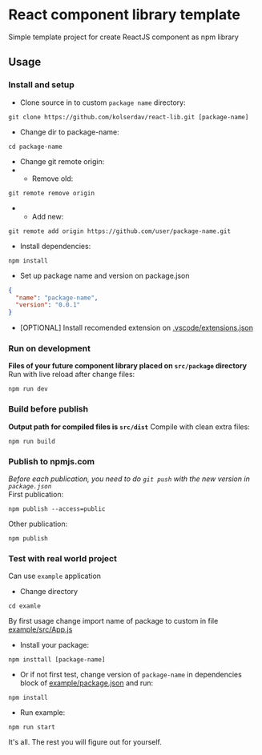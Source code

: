 # React component library template

Simple template project for create ReactJS component as npm library

## Usage

### Install and setup

- Clone source in to custom `package name` directory:

```console
git clone https://github.com/kolserdav/react-lib.git [package-name]
```

- Change dir to package-name:

```console
cd package-name
```

- Change git remote origin:
- - Remove old:

```console
git remote remove origin
```

- - Add new:

```console
git remote add origin https://github.com/user/package-name.git
```

- Install dependencies:

```console
npm install
```

- Set up package name and version on package.json

```json
{
  "name": "package-name",
  "version": "0.0.1"
}
```

- [OPTIONAL] Install recomended extension on [.vscode/extensions.json](.vscode/extensions.json)

### Run on development

**Files of your future component library placed on `src/package` directory**  
Run with live reload after change files:

```console
npm run dev
```

### Build before publish

**Output path for compiled files is `src/dist`**
Compile with clean extra files:

```console
npm run build
```

### Publish to npmjs.com

_Before each publication, you need to do `git push` with the new version in `package.json`_  
First publication:

```console
npm publish --access=public
```

Other publication:

```console
npm publish
```

### Test with real world project

Can use `example` application

- Change directory

```console
cd examle
```

By first usage change import name of package to custom in file [example/src/App.js](example/src/App.js)

- Install your package:

```console
npm insttall [package-name]
```

- Or if not first test, change version of `package-name` in dependencies block of [example/package.json](example/package.json) and run:

```console
npm install
```

- Run example:

```console
npm run start
```

It's all. The rest you will figure out for yourself.
